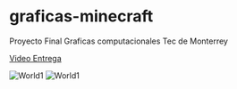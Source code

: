 # graficas-minecraft
Proyecto Final Graficas computacionales Tec de Monterrey

[Video Entrega](https://www.youtube.com/watch?v=as5WYMo0YqA)
 
![World1](https://i.imgur.com/AYFmFiO.png)
![World1](https://i.imgur.com/AxjziXO.png)
